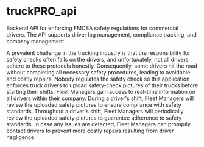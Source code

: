 # truckPRO_api
Backend API for enforcing FMCSA safety regulations for commercial drivers. The API supports driver log management, compliance tracking, and company management.

A prevalent challenge in the trucking industry is that the responsibility for safety checks often falls on the drivers, and unfortunately, not all drivers adhere to these protocols honestly. Consequently, some drivers hit the road without completing all necessary safety procedures, leading to avoidable and costly repairs. Nobody regulates the safety check so this application enforces truck drivers to upload safety-check pictures of their trucks before starting their shifts. Fleet Managers gain access to real-time information on all drivers within their company. During a driver's shift, Fleet Managers will review the uploaded safety pictures to ensure compliance with safety standards. Throughout a driver's shift, Fleet Managers will periodically review the uploaded safety pictures to guarantee adherence to safety standards. In case any issues are detected, Fleet Managers can promptly contact drivers to prevent more costly repairs resulting from driver negligence.
